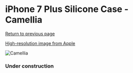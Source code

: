 # iPhone 7 Plus Silicone Case - Camellia

[Return to previous page](/iphone_7)

[High-resolution image from Apple](https://store.storeimages.cdn-apple.com/8756/as-images.apple.com/is/MQ0N2?wid=4500&hei=4500&fmt=png)

<div style="width: 384px"><img src="/everysource/MQ0N2.png" alt="Camellia"></div>

### Under construction
